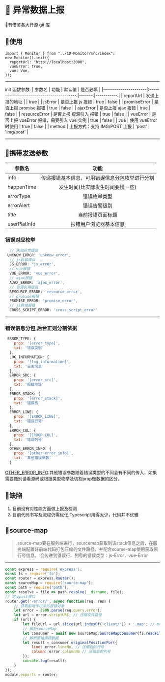 # :tada: 异常数据上报

:clown_face:有借鉴各大开源 git 库

## :bookmark:使用

```
import { Monitor } from "../CD-Monitor/src/index";
new Monitor().init({
  reportUrl: "http://localhost:3000",
  vueError: true,
  vue: Vue,
});
```

---

init 函数参数:
| 参数名               |                   功能                    | 默认值 |   是否必填 |
|----------------------|:-----------------------------------------:|-------:|-----------:|
| reportUrl            |              发送上报的地址               |        |       true |
| jsError              |             是否上报 js 报错              |   true |      false |
| promiseError         |           是否上报 promise 报错           |   true |      false |
| ajaxError            |            是否上报 ajax 报错             |   true |      false |
| resourceError        |          是否上报 资源引入 报错           |   true |      false |
| vueError             | 是否上报 vueError 报错，需要引入 vue 实例 |   true |      false |
| vue                  |           使用 vueError 时使用            |   true |      false |
| method |       上报方式：支持 IMG/POST 上报        | 'post' | 'img/post' |

---

## :wrench:携带发送参数
| 参数名       |                      功能                      |
|--------------|:----------------------------------------------:|
| info         | 传递报错基本信息，可用错误信息分包枚举进行分割 |
| happenTime   |        发生时间(比实际发生时间要慢一些)        |
| errorType    |                  错误枚举类型                  |
| errorAlert   |                  错误告警级别                  |
| title        |                当前报错页面标题                |
| userPlatInfo |             报错用户浏览器基本信息             |

### 错误对应枚举
```js
  // 未知异常错误 
 UNKNOW_ERROR: 'unknow_error',
  // js异常错误
  JS_ERROR: 'js_error',
  // vue报错
  VUE_ERROR: 'vue_error',
  // ajax报错
  AJAX_ERROR: 'ajax_error',
  // 资源引用错误
  RESOURCE_ERROR: 'resource_error',
  // promise报错
  PROMISE_ERROR: 'promise_error',
  // js跨域报错
  CROSS_SCRIPT_ERROR: 'cross_script_error'
```

---

### 错误信息分包,后台正则分割依据
```js
 ERROR_TYPE: {
    prop: '[error_type]',
    txt: '错误类别'
  },
  LOG_INFORMATION: {
    prop: '[log_information]',
    txt: '日志信息'
  },
  ERROR_SRC: {
    prop: '[error_src]',
    txt: '报错地址'
  },
  ERROR_STACK: {
    prop: '[error_stack]',
    txt: '错误栈'
  },
  ERROR_LINE: {
    prop: '[ERROR_LINE]',
    txt: '错误行号'
  },
  ERROR_COL: {
    prop: '[ERROR_COL]',
    txt: '错误列号'
  },
  OTHER_ERROR_INFO: {
    prop: '[other_error_info]',
    txt: '其他错误参数'
  }
```
<u>OTHER_ERROR_INFO</u>:其他错误参数随着错误类型的不同会有不同的传入，如果需要甄别请看源码或根据类型枚举及切割prop做数据的区分。

## :bug:缺陷

1. 目前没有对性能方面做上报及检测
3. 目前代码书写及流程仍需优化,Typescript用得太少，代码并不优雅

## :construction:source-map
> source-map要在服务端进行，sourcemap获取到该stack信息之后，在服务端配置好前端代码打包压缩的文件路径，并配合sourse-map使用获取原行号信息。
会传递到错误行、列号的错误类型：js-Error，vue-Error
---
```js
const express = require('express');
const fs = require('fs');
const router = express.Router();
const sourceMap = require('source-map');
const path = require('path');
const resolve = file => path.resolve(__dirname, file);
// 定义post接口
router.get('/error/', async function(req, res) {
    // 获取前端传过来的报错对象
    let error = JSON.parse(req.query.error);
    let url = error.scriptURI; // 压缩文件路径
    if (url) {
        let fileUrl = url.slice(url.indexOf('client/')) + '.map'; // map文件路径
        // 解析sourceMap
        let consumer = await new sourceMap.SourceMapConsumer(fs.readFileSync(resolve('../' + fileUrl), 'utf8')); // 返回一个promise对象
        // 解析原始报错数据
        let result = consumer.originalPositionFor({
            line: error.lineNo, // 压缩后的行号
            column: error.columnNo // 压缩后的列号
        });
        console.log(result);
    }
});
module.exports = router;
```